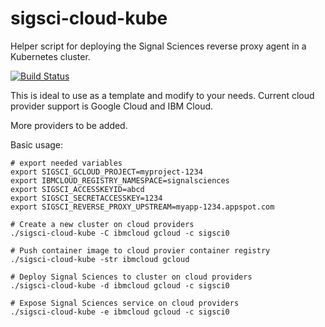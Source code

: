 # sigsci-cloud-kube

Helper script for deploying the Signal Sciences reverse proxy agent in a Kubernetes cluster.

[![Build Status](https://travis-ci.org/foospidy/sigsci-cloud-kube.svg?branch=master)](https://travis-ci.org/foospidy/sigsci-cloud-kube)

This is ideal to use as a template and modify to your needs. Current cloud provider support is Google Cloud and IBM Cloud.

More providers to be added.

Basic usage:

```
# export needed variables
export SIGSCI_GCLOUD_PROJECT=myproject-1234
export IBMCLOUD_REGISTRY_NAMESPACE=signalsciences
export SIGSCI_ACCESSKEYID=abcd
export SIGSCI_SECRETACCESSKEY=1234
export SIGSCI_REVERSE_PROXY_UPSTREAM=myapp-1234.appspot.com

# Create a new cluster on cloud providers
./sigsci-cloud-kube -C ibmcloud gcloud -c sigsci0

# Push container image to cloud provier container registry
./sigsci-cloud-kube -str ibmcloud gcloud

# Deploy Signal Sciences to cluster on cloud providers
./sigsci-cloud-kube -d ibmcloud gcloud -c sigsci0

# Expose Signal Sciences service on cloud providers
./sigsci-cloud-kube -e ibmcloud gcloud -c sigsci0
```